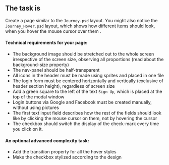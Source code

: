 ## The task is

Create a page similar to the `Journey.psd` layout. You might also notice the `Journey_Hover.psd` layout, which shows how different items should look, when you hover the mouse cursor over them .

#### Technical requirements for your page:
- The background image should be stretched out to the whole screen irrespective of the screen size, observing all proportions (read about the background-size property)
- The nav-panel  should be half-transparent
- All icons in the header must be made using sprites and placed in one file
- The login form must be centered horizontally and vertically (exclusive of header section height), regardless of screen size 
- Add a green square to the left of the text `Sign Up`, which is placed at the top of the modal window
- Login buttons via Google and Facebook must be created manually, without using pictures
- The first text input field describes how the rest of the fields should look like by clicking the mouse cursor on them, not by hovering the cursor
- The checkbox should switch the display of the check-mark every time you click on it.

#### An optional advanced complexity task:
- Add the transition property for all the hover styles
- Make the checkbox stylized according to the design
